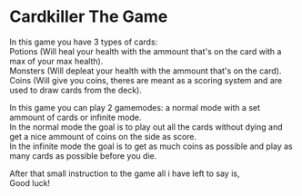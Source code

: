 # Cardkiller The Game

In this game you have 3 types of cards:<br>
Potions (Will heal your health with the ammount that's on the card with a max of your max health).<br>
Monsters (Will depleat your health with the ammount that's on the card).<br>
Coins (Will give you coins, theres are meant as a scoring system and are used to draw cards from the deck).<br>

In this game you can play 2 gamemodes: a normal mode with a set ammount of cards or infinite mode.<br>
In the normal mode the goal is to play out all the cards without dying and get a nice ammount of coins on the side as score.<br>
In the infinite mode the goal is to get as much coins as possible and play as many cards as possible before you die.<br>

After that small instruction to the game all i have left to say is,<br>
Good luck!

